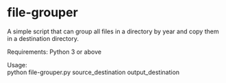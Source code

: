 # file-grouper
A simple script that can group all files in a directory by year and copy them in a destination directory.

Requirements:
Python 3 or above

Usage:</br>
python file-grouper.py source_destination output_destination
